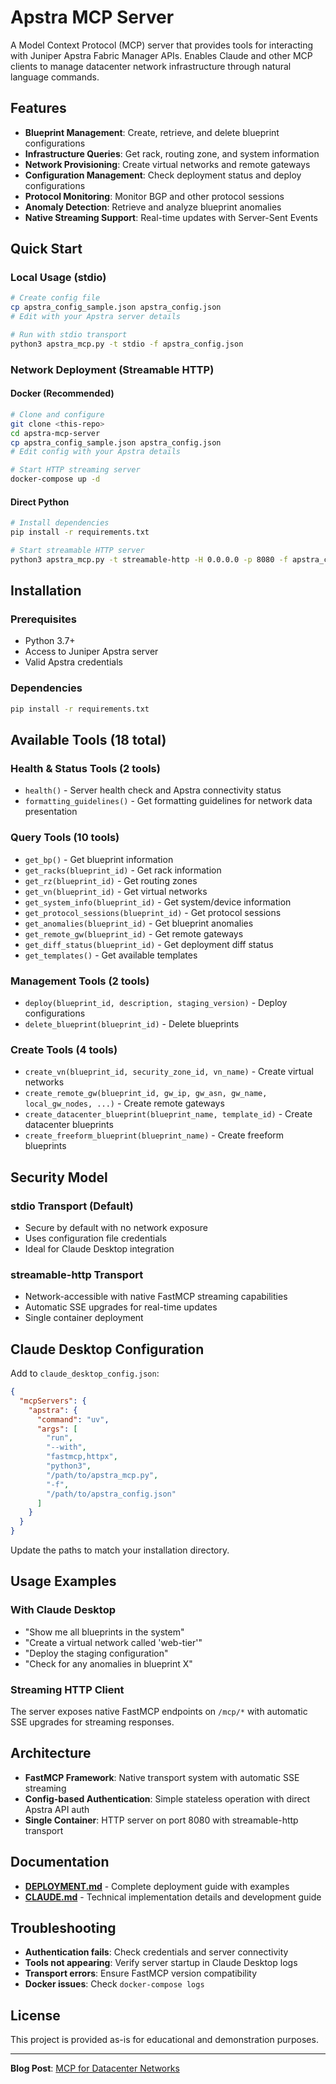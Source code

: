# Apstra MCP Server

A Model Context Protocol (MCP) server that provides tools for interacting with Juniper Apstra Fabric Manager APIs. Enables Claude and other MCP clients to manage datacenter network infrastructure through natural language commands.

## Features

- **Blueprint Management**: Create, retrieve, and delete blueprint configurations
- **Infrastructure Queries**: Get rack, routing zone, and system information  
- **Network Provisioning**: Create virtual networks and remote gateways
- **Configuration Management**: Check deployment status and deploy configurations
- **Protocol Monitoring**: Monitor BGP and other protocol sessions
- **Anomaly Detection**: Retrieve and analyze blueprint anomalies
- **Native Streaming Support**: Real-time updates with Server-Sent Events

## Quick Start

### Local Usage (stdio)
```bash
# Create config file
cp apstra_config_sample.json apstra_config.json
# Edit with your Apstra server details

# Run with stdio transport
python3 apstra_mcp.py -t stdio -f apstra_config.json
```

### Network Deployment (Streamable HTTP)

#### Docker (Recommended)
```bash
# Clone and configure
git clone <this-repo>
cd apstra-mcp-server
cp apstra_config_sample.json apstra_config.json
# Edit config with your Apstra details

# Start HTTP streaming server
docker-compose up -d
```

#### Direct Python
```bash
# Install dependencies
pip install -r requirements.txt

# Start streamable HTTP server
python3 apstra_mcp.py -t streamable-http -H 0.0.0.0 -p 8080 -f apstra_config.json
```

## Installation

### Prerequisites
- Python 3.7+
- Access to Juniper Apstra server
- Valid Apstra credentials

### Dependencies
```bash
pip install -r requirements.txt
```

## Available Tools (18 total)

### Health & Status Tools (2 tools)
- `health()` - Server health check and Apstra connectivity status
- `formatting_guidelines()` - Get formatting guidelines for network data presentation

### Query Tools (10 tools)
- `get_bp()` - Get blueprint information
- `get_racks(blueprint_id)` - Get rack information  
- `get_rz(blueprint_id)` - Get routing zones
- `get_vn(blueprint_id)` - Get virtual networks
- `get_system_info(blueprint_id)` - Get system/device information
- `get_protocol_sessions(blueprint_id)` - Get protocol sessions
- `get_anomalies(blueprint_id)` - Get blueprint anomalies
- `get_remote_gw(blueprint_id)` - Get remote gateways
- `get_diff_status(blueprint_id)` - Get deployment diff status
- `get_templates()` - Get available templates

### Management Tools (2 tools)
- `deploy(blueprint_id, description, staging_version)` - Deploy configurations
- `delete_blueprint(blueprint_id)` - Delete blueprints

### Create Tools (4 tools)
- `create_vn(blueprint_id, security_zone_id, vn_name)` - Create virtual networks
- `create_remote_gw(blueprint_id, gw_ip, gw_asn, gw_name, local_gw_nodes, ...)` - Create remote gateways  
- `create_datacenter_blueprint(blueprint_name, template_id)` - Create datacenter blueprints
- `create_freeform_blueprint(blueprint_name)` - Create freeform blueprints

## Security Model

### stdio Transport (Default)
- Secure by default with no network exposure
- Uses configuration file credentials
- Ideal for Claude Desktop integration

### streamable-http Transport
- Network-accessible with native FastMCP streaming capabilities
- Automatic SSE upgrades for real-time updates
- Single container deployment

## Claude Desktop Configuration

Add to `claude_desktop_config.json`:

```json
{
  "mcpServers": {
    "apstra": {
      "command": "uv",
      "args": [
        "run",
        "--with",
        "fastmcp,httpx",
        "python3",
        "/path/to/apstra_mcp.py",
        "-f",
        "/path/to/apstra_config.json"
      ]
    }
  }
}
```

Update the paths to match your installation directory.

## Usage Examples

### With Claude Desktop
- "Show me all blueprints in the system"
- "Create a virtual network called 'web-tier'"
- "Deploy the staging configuration"
- "Check for any anomalies in blueprint X"

### Streaming HTTP Client
The server exposes native FastMCP endpoints on `/mcp/*` with automatic SSE upgrades for streaming responses.

## Architecture

- **FastMCP Framework**: Native transport system with automatic SSE streaming
- **Config-based Authentication**: Simple stateless operation with direct Apstra API auth
- **Single Container**: HTTP server on port 8080 with streamable-http transport

## Documentation

- **[DEPLOYMENT.md](DEPLOYMENT.md)** - Complete deployment guide with examples
- **[CLAUDE.md](CLAUDE.md)** - Technical implementation details and development guide

## Troubleshooting

- **Authentication fails**: Check credentials and server connectivity
- **Tools not appearing**: Verify server startup in Claude Desktop logs
- **Transport errors**: Ensure FastMCP version compatibility
- **Docker issues**: Check `docker-compose logs`

## License

This project is provided as-is for educational and demonstration purposes.

---
**Blog Post**: [MCP for Datacenter Networks](https://medium.com/@vignitin/mcp-for-datacenter-networks-aa003de81256)
